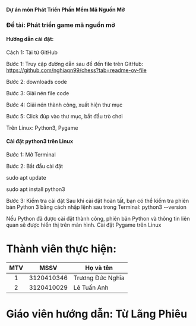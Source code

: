 #### Dự án môn Phát Triển Phần Mềm Mã Nguồn Mở</br>
### Đề tài: Phát triển game mã nguồn mở </br>

#### Hướng dẫn cài đặt:
Cách 1: Tải từ GitHub

Bước 1: Truy cập đường dẫn sau để đến file trên GitHub: https://github.com/nghiaqn99/chess?tab=readme-ov-file

Bước 2: downloads code

Bước 3: Giải nén file code

Bước 4: Giải nén thành công, xuất hiện thư mục

Bước 5: Click đúp vào thư mục, bắt đầu trò chơi

Trên Linux: Python3, Pygame
#### Cài đặt python3 trên Linux

Bước 1: Mở Terminal

Bước 2: Bắt đầu cài đặt

sudo apt update

sudo apt install python3

Bước 3: Kiểm tra cài đặt Sau khi cài đặt hoàn tất, bạn có thể kiểm tra phiên bản Python 3 bằng cách nhập lệnh sau trong Terminal:
python3 --version

Nếu Python đã được cài đặt thành công, phiên bản Python và thông tin liên quan sẽ được hiển thị trên màn hình.
Cài đặt Pygame trên Linux

# Thành viên thực hiện:</br>
|MTV  |MSSV        |Họ và tên           |
|:---:|:----------:|--------------------|
|1    |3120410346 |Trương Đức Nghĩa |
|2    |3120410029 |Lê Tuấn Anh  |
# Giáo viên hướng dẫn: Từ Lãng Phiêu
